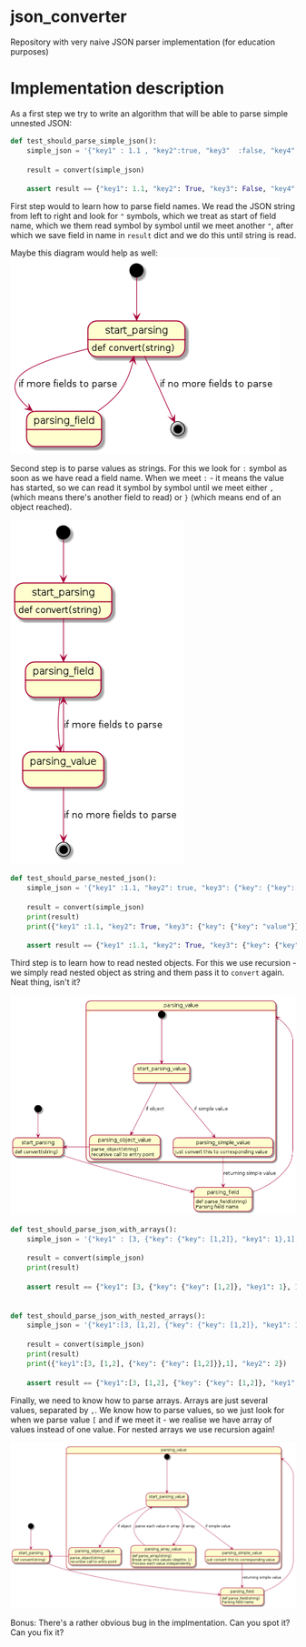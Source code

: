 # json_converter
Repository with very naive JSON parser implementation (for education purposes)

# Implementation description
As a first step we try to write an algorithm that will be able to parse simple unnested JSON:
```python
def test_should_parse_simple_json():
    simple_json = '{"key1" : 1.1 , "key2":true, "key3"  :false, "key4": "i am string", "key5": 1 }'

    result = convert(simple_json)

    assert result == {"key1": 1.1, "key2": True, "key3": False, "key4": "i am string", "key5": 1}
```

First step would to learn how to parse field names. We read the JSON string from left to right and look for `"` symbols, which we treat as start of field name, which we them read symbol by symbol until we meet another `"`, after which we save field in name in `result` dict and we do this until string is read.

Maybe this diagram would help as well:  
![Parsing field names](docs/parsing_field_names.png)

Second step is to parse values as strings. For this we look for `:` symbol as soon as we have read a field name. When we meet `:` - it means the value has started, so we can read it symbol by symbol until we meet either `,` (which means there's another field to read) or `}` (which means end of an object reached).

![Parsing field names and values](docs/parsing_field_and_values.png)

```python
def test_should_parse_nested_json():
    simple_json = '{"key1" :1.1, "key2": true, "key3": {"key": {"key": "value"}}, "key4": "i am string", "key5": 1}'

    result = convert(simple_json)
    print(result)
    print({"key1" :1.1, "key2": True, "key3": {"key": {"key": "value"}}, "key4": "i am string", "key5": 1})

    assert result == {"key1" :1.1, "key2": True, "key3": {"key": {"key": "value"}}, "key4": "i am string", "key5": 1}
```

Third step is to learn how to read nested objects. For this we use recursion - we simply read nested object as string and them pass it to `convert` again. Neat thing, isn't it?

![Parsing nested_objects](docs/parsing_nested_objects.png)

```python
def test_should_parse_json_with_arrays():
    simple_json = '{"key1" : [3, {"key": {"key": [1,2]}, "key1": 1},1], "key2": 2}'

    result = convert(simple_json)
    print(result)

    assert result == {"key1": [3, {"key": {"key": [1,2]}, "key1": 1}, 1], "key2":2}


def test_should_parse_json_with_nested_arrays():
    simple_json = '{"key1":[3, [1,2], {"key": {"key": [1,2]}, "key1": 1},1], "key2": 2}'

    result = convert(simple_json)
    print(result)
    print({"key1":[3, [1,2], {"key": {"key": [1,2]}},1], "key2": 2})

    assert result == {"key1":[3, [1,2], {"key": {"key": [1,2]}, "key1": 1},1], "key2": 2}
```

Finally, we need to know how to parse arrays. Arrays are just several values, separated by `,`. We know how to parse values, so we just look for when we parse value `[` and if we meet it - we realise we have array of values instead of one value. For nested arrays we use recursion again!

![state diagram](docs/states.png)

Bonus:
There's a rather obvious bug in the implmentation. Can you spot it? Can you fix it?
